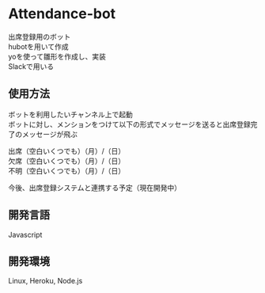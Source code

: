 # Attendance-bot
出席登録用のボット  
hubotを用いて作成  
yoを使って雛形を作成し、実装  
Slackで用いる

## 使用方法
ボットを利用したいチャンネル上で起動  
ボットに対し、メンションをつけて以下の形式でメッセージを送ると出席登録完了のメッセージが飛ぶ  

出席（空白いくつでも）（月）/（日）  
欠席（空白いくつでも）（月）/（日）  
不明（空白いくつでも）（月）/（日）  

今後、出席登録システムと連携する予定（現在開発中）  
## 開発言語
Javascript

## 開発環境
Linux, Heroku, Node.js
